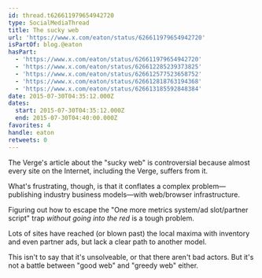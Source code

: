 ```yaml
---
id: thread.t626611979654942720
type: SocialMediaThread
title: The sucky web
url: 'https://www.x.com/eaton/status/626611979654942720'
isPartOf: blog.@eaton
hasPart:
  - 'https://www.x.com/eaton/status/626611979654942720'
  - 'https://www.x.com/eaton/status/626612285239373825'
  - 'https://www.x.com/eaton/status/626612577523658752'
  - 'https://www.x.com/eaton/status/626612818763194368'
  - 'https://www.x.com/eaton/status/626613185592848384'
date: 2015-07-30T04:35:12.000Z
dates:
  start: 2015-07-30T04:35:12.000Z
  end: 2015-07-30T04:40:00.000Z
favorites: 4
handle: eaton
retweets: 0
---
```

The Verge's article about the "sucky web" is controversial because almost every site on the Internet, including the Verge, suffers from it.

What's frustrating, though, is that it conflates a complex problem—publishing industry business models—with web/browser infrastructure.

Figuring out how to escape the "One more metrics system/ad slot/partner script" trap *without going into the red* is a tough problem.

Lots of sites have reached (or blown past) the local maxima with inventory and even partner ads, but lack a clear path to another model.

This isn't to say that it's unsolveable, or that there aren't bad actors. But it's not a battle between "good web" and "greedy web" either.
